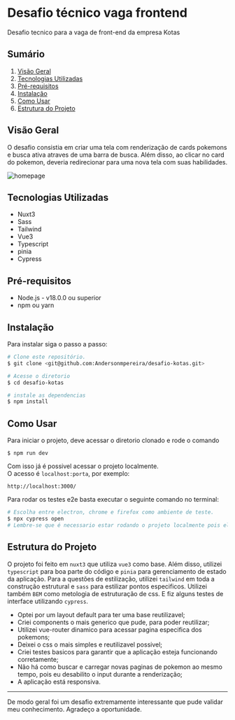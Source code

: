 # Desafio técnico vaga frontend

Desafio tecnico para a vaga de front-end da empresa Kotas

## Sumário

1. [Visão Geral](#visão-geral)
2. [Tecnologias Utilizadas](#tecnologias-utilizadas)
3. [Pré-requisitos](#Pré-requisitos)
4. [Instalação](#instalação)
5. [Como Usar](#como-usar)
6. [Estrutura do Projeto](#estrutura-do-projeto)

## Visão Geral

O desafio consistia em criar uma tela com renderização de cards pokemons e busca ativa atraves de uma barra de busca. Além disso, ao clicar no card do pokemon, deveria redirecionar para uma nova tela com suas habilidades.

![homepage](https://i.imgur.com/rn8i3qT.gif)

## Tecnologias Utilizadas

- Nuxt3
- Sass
- Tailwind
- Vue3
- Typescript
- pinia
- Cypress

## Pré-requisitos

- Node.js - v18.0.0 ou superior
- npm ou yarn

## Instalação

Para instalar siga o passo a passo:
```bash
# Clone este repositório.
$ git clone <git@github.com:Andersonmpereira/desafio-kotas.git>

# Acesse o diretorio
$ cd desafio-kotas

# instale as dependencias
$ npm install

```

## Como Usar

Para iniciar o projeto, deve acessar o diretorio clonado e rode o comando
```bash.
$ npm run dev
```

Com isso já é possivel acessar o projeto localmente.<br>
O acesso é `localhost:porta`, por exemplo:
```bash.
http://localhost:3000/
```

Para rodar os testes e2e basta executar o seguinte comando no terminal:
```bash
# Escolha entre electron, chrome e firefox como ambiente de teste.
$ npx cypress open
# Lembre-se que é necessario estar rodando o projeto localmente pois ele valida através do localhost

```

## Estrutura do Projeto

O projeto foi feito em `nuxt3` que utiliza `vue3` como base. Além disso, utilizei `typescript` para boa parte do código e `pinia` para gerenciamento de estado da aplicação. Para a questões de estilização, utilizei `tailwind` em toda a construção estrutural e `sass` para estilizar pontos especificos. Utilizei também `BEM` como metologia de estruturação de css. E fiz alguns testes de interface utilizando `cypress`. 

- Optei por um layout default para ter uma base reutilizavel;
- Criei components o mais generico que pude, para poder reutilizar;
- Utilizei vue-router dinamico para acessar pagina especifica dos pokemons;
- Deixei o css o mais simples e reutilizavel possivel;
- Criei testes basicos para garantir que a aplicação esteja funcionando corretamente;
- Não há como buscar e carregar novas paginas de pokemon ao mesmo tempo, pois eu desabilito o input durante a renderização;
- A aplicação está responsiva.

---

De modo geral foi um desafio extremamente interessante que pude validar meu conhecimento. 
Agradeço a oportunidade.
